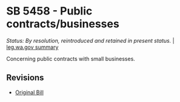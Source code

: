 # SB 5458 - Public contracts/businesses
*Status: By resolution, reintroduced and retained in present status.* | [leg.wa.gov summary](https://app.leg.wa.gov/billsummary?BillNumber=5458&Year=2021)

Concerning public contracts with small businesses.

## Revisions
* [Original Bill](1/)